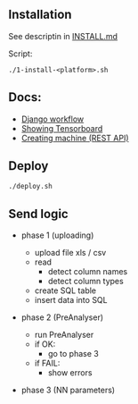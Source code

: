 ## Installation 
See descriptin in [INSTALL.md](INSTALL.md)

Script:

    ./1-install-<platform>.sh


## Docs:

- [Django workflow](docs/django-workflow.png)
- [Showing Tensorboard](docs/TensorBoard.png)
- [Creating machine (REST API)](docs/AI-creating-machine.png)  



    
## Deploy
    ./deploy.sh


## Send logic
- phase 1 (uploading)
    - upload file xls / csv
    - read
      - detect column names 
      - detect column types
    - create SQL table
    - insert data into SQL


- phase 2 (PreAnalyser)
    - run PreAnalyser
    - if OK:
        - go to phase 3 
    - if FAIL: 
        - show errors

 
- phase 3 (NN parameters)
